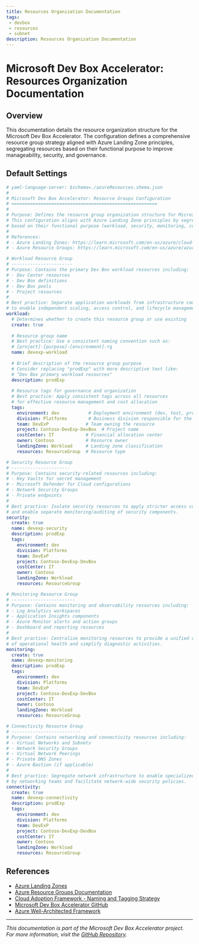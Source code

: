 ```yaml
---
title: Resources Organization Documentation
tags: 
 - devbox
 - resources
 - subnet
description: Resources Organization Documentation
---
```


# Microsoft Dev Box Accelerator: Resources Organization Documentation

## Overview

This documentation details the resource organization structure for the Microsoft Dev Box Accelerator. The configuration defines a comprehensive resource group strategy aligned with Azure Landing Zone principles, segregating resources based on their functional purpose to improve manageability, security, and governance.

## Default Settings

```yaml
# yaml-language-server: $schema=./azureResources.shema.json
#
# Microsoft Dev Box Accelerator: Resource Groups Configuration
# =======================================================
#
# Purpose: Defines the resource group organization structure for Microsoft Dev Box Accelerator environments.
# This configuration aligns with Azure Landing Zone principles by segregating resources
# based on their functional purpose (workload, security, monitoring, connectivity).
#
# References:
# - Azure Landing Zones: https://learn.microsoft.com/en-us/azure/cloud-adoption-framework/ready/landing-zone/
# - Azure Resource Groups: https://learn.microsoft.com/en-us/azure/azure-resource-manager/management/manage-resource-groups-portal

# Workload Resource Group
# -----------------------
# Purpose: Contains the primary Dev Box workload resources including:
# - Dev Center resources
# - Dev Box definitions
# - Dev Box pools
# - Project resources
#
# Best practice: Separate application workloads from infrastructure components
# to enable independent scaling, access control, and lifecycle management.
workload:
  # Determines whether to create this resource group or use existing
  create: true
  
  # Resource group name
  # Best practice: Use a consistent naming convention such as:
  # [project]-[purpose]-[environment]-rg
  name: devexp-workload
  
  # Brief description of the resource group purpose
  # Consider replacing "prodExp" with more descriptive text like:
  # "Dev Box primary workload resources"
  description: prodExp
  
  # Resource tags for governance and organization
  # Best practice: Apply consistent tags across all resources
  # for effective resource management and cost allocation
  tags:
    environment: dev           # Deployment environment (dev, test, prod)
    division: Platforms        # Business division responsible for the resource
    team: DevExP              # Team owning the resource
    project: Contoso-DevExp-DevBox  # Project name
    costCenter: IT            # Financial allocation center
    owner: Contoso            # Resource owner
    landingZone: Workload     # Landing zone classification
    resources: ResourceGroup  # Resource type

# Security Resource Group
# ----------------------
# Purpose: Contains security-related resources including:
# - Key Vaults for secret management
# - Microsoft Defender for Cloud configurations
# - Network Security Groups
# - Private endpoints
#
# Best practice: Isolate security resources to apply stricter access controls
# and enable separate monitoring/auditing of security components.
security:
  create: true
  name: devexp-security
  description: prodExp
  tags:
    environment: dev
    division: Platforms
    team: DevExP
    project: Contoso-DevExp-DevBox
    costCenter: IT
    owner: Contoso
    landingZone: Workload
    resources: ResourceGroup

# Monitoring Resource Group
# ------------------------
# Purpose: Contains monitoring and observability resources including:
# - Log Analytics workspaces
# - Application Insights components
# - Azure Monitor alerts and action groups
# - Dashboard and reporting resources
#
# Best practice: Centralize monitoring resources to provide a unified view
# of operational health and simplify diagnostic activities.
monitoring:
  create: true
  name: devexp-monitoring
  description: prodExp
  tags:
    environment: dev
    division: Platforms
    team: DevExP
    project: Contoso-DevExp-DevBox
    costCenter: IT
    owner: Contoso
    landingZone: Workload
    resources: ResourceGroup

# Connectivity Resource Group
# --------------------------
# Purpose: Contains networking and connectivity resources including:
# - Virtual Networks and Subnets
# - Network Security Groups
# - Virtual Network Peerings
# - Private DNS Zones
# - Azure Bastion (if applicable)
#
# Best practice: Segregate network infrastructure to enable specialized management
# by networking teams and facilitate network-wide security policies.
connectivity:
  create: true
  name: devexp-connectivity
  description: prodExp
  tags:
    environment: dev
    division: Platforms
    team: DevExP
    project: Contoso-DevExp-DevBox
    costCenter: IT
    owner: Contoso
    landingZone: Workload
    resources: ResourceGroup
```

## References

- [Azure Landing Zones](https://learn.microsoft.com/en-us/azure/cloud-adoption-framework/ready/landing-zone/)
- [Azure Resource Groups Documentation](https://learn.microsoft.com/en-us/azure/azure-resource-manager/management/manage-resource-groups-portal)
- [Cloud Adoption Framework - Naming and Tagging Strategy](https://learn.microsoft.com/en-us/azure/cloud-adoption-framework/ready/azure-best-practices/resource-naming)
- [Microsoft Dev Box Accelerator GitHub](https://github.com/Evilazaro/DevExp-DevBox/)
- [Azure Well-Architected Framework](https://learn.microsoft.com/en-us/azure/architecture/framework/)

---

*This documentation is part of the Microsoft Dev Box Accelerator project. For more information, visit the [GitHub Repository](https://github.com/Evilazaro/DevExp-DevBox/).*